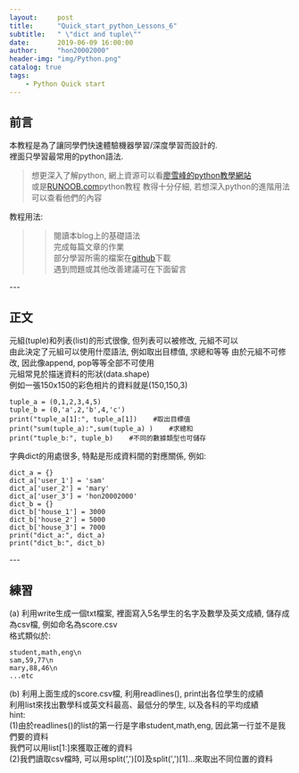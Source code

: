 ```yaml
---
layout:     post
title:      "Quick_start_python_Lessons_6"
subtitle:   " \"dict and tuple\""
date:       2019-06-09 16:00:00
author:     "hon20002000"
header-img: "img/Python.png"
catalog: true
tags:
    - Python Quick start
---
```


## 前言

本教程是為了讓同學們快速體驗機器學習/深度學習而設計的.  
裡面只學習最常用的python語法.

>想更深入了解python, 網上資源可以看[廖雪峰的python教學網站](https://www.liaoxuefeng.com/wiki/1016959663602400)  
>或是[RUNOOB.com](http://www.runoob.com/python/python-tutorial.html)python教程
>教得十分仔細, 若想深入python的進階用法可以查看他們的內容   

教程用法:  
>>閱讀本blog上的基礎語法  
>>完成每篇文章的作業  
>>部分學習所需的檔案在[github](https://github.com/hon20002000/MacauAIChallenge2019_pythonLessons)下載  
>>遇到問題或其他改善建議可在下面留言


<p id = "build"></p>
---

## 正文

元組(tuple)和列表(list)的形式很像, 但列表可以被修改, 元組不可以  
由此決定了元組可以使用什麼語法, 例如取出目標值, 求總和等等
由於元組不可修改, 因此像append, pop等等全部不可使用  
元組常見於描迷資料的形狀(data.shape)  
例如一張150x150的彩色相片的資料就是(150,150,3)

    tuple_a = (0,1,2,3,4,5)
    tuple_b = (0,'a',2,'b',4,'c')
    print("tuple_a[1]:", tuple_a[1])    #取出目標值
    print("sum(tuple_a):",sum(tuple_a) )    #求總和
    print("tuple_b:", tuple_b)    #不同的數據類型也可儲存
    
字典dict的用處很多, 特點是形成資料間的對應關係, 例如:  

    dict_a = {}
    dict_a['user_1'] = 'sam'
    dict_a['user_2'] = 'mary'
    dict_a['user_3'] = 'hon20002000'
    dict_b = {}
    dict_b['house_1'] = 3000
    dict_b['house_2'] = 5000
    dict_b['house_3'] = 7000
    print("dict_a:", dict_a)
    print("dict_b:", dict_b)

<p id = "build"></p>
---


    
## 練習


(a) 利用write生成一個txt檔案, 裡面寫入5名學生的名字及數學及英文成績, 儲存成為csv檔, 例如命名為score.csv  
格式類似於:  
    
    student,math,eng\n
    sam,59,77\n
    mary,88,46\n
    ...etc

(b) 利用上面生成的score.csv檔, 利用readlines(), print出各位學生的成績  
利用list來找出數學科或英文科最高、最低分的學生, 以及各科的平均成績  
hint:   
(1)由於readlines()的list的第一行是字串student,math,eng, 因此第一行並不是我們要的資料  
我們可以用list[1:]來獲取正確的資料  
(2)我們讀取csv檔時, 可以用split(',')[0]及split(',')[1]...來取出不同位置的資料  



